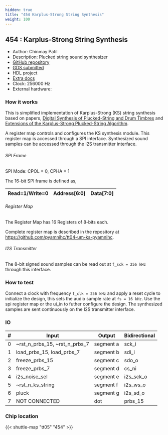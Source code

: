 ```yaml
---
hidden: true
title: "454 Karplus-Strong String Synthesis"
weight: 100
---
```


## 454 : Karplus-Strong String Synthesis

* Author: Chinmay Patil
* Description: Plucked string sound synthesizer
* [GitHub repository](https://github.com/pyamnihc/tt05-um-ks-pyamnihc)
* [GDS submitted](https://github.com/pyamnihc/tt05-um-ks-pyamnihc/actions/runs/6755365042)
* HDL project
* [Extra docs]()
* Clock: 256000 Hz
* External hardware: 



### How it works

This is simplified implementation of Karplus-Strong (KS) string synthesis based on papers, [Digital Synthesis of Plucked-String and Drum Timbres](https://doi.org/10.2307/3680062) and [Extensions of the Karplus-Strong Plucked-String Algorithm](https://doi.org/10.2307/3680063).

A register map controls and configures the KS synthesis module. This register map is accessed through a SPI interface. Synthesized sound samples can be accessed through the I2S transmitter interface.

###### SPI Frame

SPI Mode: CPOL = 0, CPHA = 1

The 16-bit SPI frame is defined as,

|	Read=1/Write=0	|	Address[6:0]	|	Data[7:0]	|
| --- | --- | --- |

###### Register Map

The Register Map has 16 Registers of 8-bits each.

Complete register map is described in the repository at <https://github.com/pyamnihc/tt04-um-ks-pyamnihc>.

###### I2S Transmitter

The 8-bit signed sound samples can be read out at `f_sck = 256 kHz` through this interface.


### How to test

Connect a clock with frequency `f_clk = 256 kHz` and apply a reset cycle to initialize the design, this sets the audio sample rate at `fs = 16 kHz`. Use the spi register map or the ui_in to futher configure the design. The synthesized samples are sent continuously on the I2S transmitter interface.


### IO

| # | Input        | Output       | Bidirectional      |
|---|--------------|--------------| -------------------|
| 0 | ~rst_n_prbs_15, ~rst_n_prbs_7  | segment a | sck_i |
| 1 | load_prbs_15, load_prbs_7  | segment b | sdi_i |
| 2 | freeze_prbs_15  | segment c | sdo_o |
| 3 | freeze_prbs_7  | segment d | cs_ni |
| 4 | i2s_noise_sel  | segment e | i2s_sck_o |
| 5 | ~rst_n_ks_string  | segment f | i2s_ws_o |
| 6 | pluck  | segment g | i2s_sd_o |
| 7 | NOT CONNECTED  | dot | prbs_15 |

### Chip location

{{< shuttle-map "tt05" "454" >}}
